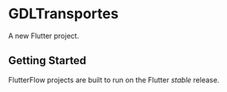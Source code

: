 # GDLTransportes

A new Flutter project.

## Getting Started

FlutterFlow projects are built to run on the Flutter _stable_ release.
